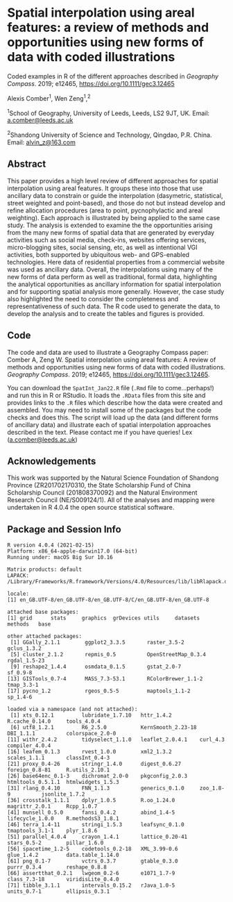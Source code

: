 # Spatial interpolation using areal features: a review of methods and opportunities using new forms of data with coded illustrations
Coded examples in R of the different approaches described in *Geography Compass*. 2019; e12465, https://doi.org/10.1111/gec3.12465

Alexis Comber<sup>1</sup>, Wen Zeng<sup>1</sup>,<sup>2</sup>

<sup>1</sup>School of Geography, University of Leeds, Leeds, LS2 9JT, UK. Email: a.comber@leeds.ac.uk

<sup>2</sup>Shandong University of Science and Technology, Qingdao, P.R. China. Email: alvin_z@163.com

## Abstract 
This paper provides a high level review of different approaches for spatial interpolation using areal features. It groups these into those that use ancillary data to constrain or guide the interpolation (dasymetric, statistical, street weighted and point-based), and those do not but instead develop and refine allocation procedures (area to point, pycnophylactic and areal weighting). Each approach is illustrated by being applied to the same case study. The analysis is extended to examine the the opportunities arising from the many new forms of spatial data that are generated by everyday activities such as social media, check-ins, websites offering services, micro-blogging sites, social sensing, etc, as well as intentional VGI activities, both supported by ubiquitous web- and GPS-enabled technologies. Here data of residential properties from a commercial website was used as ancillary data. Overall, the interpolations using many of the new forms of data perform as well as traditional, formal data, highlighting the analytical opportunities as ancillary information for spatial interpolation and for supporting spatial analysis more generally. However, the case study also highlighted the need to consider the completeness and representativeness of such data. The R code used to generate the data, to develop the analysis and to create the tables and figures is provided.

## Code 
The code and data are used to illustrate a Geography Compass paper: Comber A, Zeng W. Spatial interpolation using areal features: A review of methods and opportunities using new forms of data with coded illustrations. *Geography Compass*. 2019; e12465, https://doi.org/10.1111/gec3.12465.

You can download the `SpatInt_Jan22.R` file (`.Rmd` file to come...perhaps!) and run this in R or RStudio. It loads the `.RData` files from this site and provides links to the `.R` files which describe how the data were created and assembled. You may need to install some of the packages but the code checks and does this. The script will load up the data (and different forms of ancillary data) and illustrate each of spatial interpolation approaches described in the text. Please contact me if you have queries! 
Lex (a.comber@leeds.ac.uk)

## Acknowledgements
This work was supported by the Natural Science Foundation of Shandong Province (ZR201702170310, the State Scholarship Fund of China Scholarship Council (201808370092) and the Natural Environment Research Council (NE/S009124/1). All of the analyses and mapping were undertaken in R 4.0.4 the open source statistical software.

## Package and Session Info
```{r}
R version 4.0.4 (2021-02-15)
Platform: x86_64-apple-darwin17.0 (64-bit)
Running under: macOS Big Sur 10.16

Matrix products: default
LAPACK: /Library/Frameworks/R.framework/Versions/4.0/Resources/lib/libRlapack.dylib

locale:
[1] en_GB.UTF-8/en_GB.UTF-8/en_GB.UTF-8/C/en_GB.UTF-8/en_GB.UTF-8

attached base packages:
[1] grid      stats     graphics  grDevices utils     datasets  methods   base     

other attached packages:
 [1] GGally_2.1.1        ggplot2_3.3.5       raster_3.5-2        gclus_1.3.2        
 [5] cluster_2.1.2       repmis_0.5          OpenStreetMap_0.3.4 rgdal_1.5-23       
 [9] reshape2_1.4.4      osmdata_0.1.5       gstat_2.0-7         sf_0.9-8           
[13] GISTools_0.7-4      MASS_7.3-53.1       RColorBrewer_1.1-2  tmap_3.3-1         
[17] pycno_1.2           rgeos_0.5-5         maptools_1.1-2      sp_1.4-6           

loaded via a namespace (and not attached):
 [1] xts_0.12.1         lubridate_1.7.10   httr_1.4.2         R.cache_0.14.0     tools_4.0.4       
 [6] utf8_1.2.1         R6_2.5.0           KernSmooth_2.23-18 DBI_1.1.1          colorspace_2.0-0  
[11] withr_2.4.2        tidyselect_1.1.0   leaflet_2.0.4.1    curl_4.3           compiler_4.0.4    
[16] leafem_0.1.3       rvest_1.0.0        xml2_1.3.2         scales_1.1.1       classInt_0.4-3    
[21] proxy_0.4-26       stringr_1.4.0      digest_0.6.27      foreign_0.8-81     R.utils_2.10.1    
[26] base64enc_0.1-3    dichromat_2.0-0    pkgconfig_2.0.3    htmltools_0.5.1.1  htmlwidgets_1.5.3 
[31] rlang_0.4.10       FNN_1.1.3          generics_0.1.0     zoo_1.8-9          jsonlite_1.7.2    
[36] crosstalk_1.1.1    dplyr_1.0.5        R.oo_1.24.0        magrittr_2.0.1     Rcpp_1.0.7        
[41] munsell_0.5.0      fansi_0.4.2        abind_1.4-5        lifecycle_1.0.0    R.methodsS3_1.8.1 
[46] terra_1.4-11       stringi_1.5.3      leafsync_0.1.0     tmaptools_3.1-1    plyr_1.8.6        
[51] parallel_4.0.4     crayon_1.4.1       lattice_0.20-41    stars_0.5-2        pillar_1.6.0      
[56] spacetime_1.2-5    codetools_0.2-18   XML_3.99-0.6       glue_1.4.2         data.table_1.14.0 
[61] png_0.1-7          vctrs_0.3.7        gtable_0.3.0       purrr_0.3.4        reshape_0.8.8     
[66] assertthat_0.2.1   lwgeom_0.2-6       e1071_1.7-9        class_7.3-18       viridisLite_0.4.0 
[71] tibble_3.1.1       intervals_0.15.2   rJava_1.0-5        units_0.7-1        ellipsis_0.3.1   ` 
```
